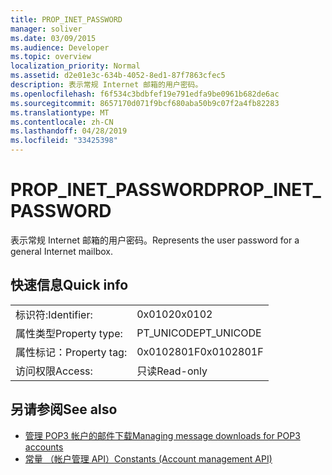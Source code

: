 ```yaml
---
title: PROP_INET_PASSWORD
manager: soliver
ms.date: 03/09/2015
ms.audience: Developer
ms.topic: overview
localization_priority: Normal
ms.assetid: d2e01e3c-634b-4052-8ed1-87f7863cfec5
description: 表示常规 Internet 邮箱的用户密码。
ms.openlocfilehash: f6f534c3bdbfef19e791edfa9be0961b682de6ac
ms.sourcegitcommit: 8657170d071f9bcf680aba50b9c07f2a4fb82283
ms.translationtype: MT
ms.contentlocale: zh-CN
ms.lasthandoff: 04/28/2019
ms.locfileid: "33425398"
---
```

# <a name="propinetpassword"></a><span data-ttu-id="c1688-103">PROP_INET_PASSWORD</span><span class="sxs-lookup"><span data-stu-id="c1688-103">PROP_INET_PASSWORD</span></span>

<span data-ttu-id="c1688-104">表示常规 Internet 邮箱的用户密码。</span><span class="sxs-lookup"><span data-stu-id="c1688-104">Represents the user password for a general Internet mailbox.</span></span>
  
## <a name="quick-info"></a><span data-ttu-id="c1688-105">快速信息</span><span class="sxs-lookup"><span data-stu-id="c1688-105">Quick info</span></span>

|||
|:-----|:-----|
|<span data-ttu-id="c1688-106">标识符:</span><span class="sxs-lookup"><span data-stu-id="c1688-106">Identifier:</span></span>  <br/> |<span data-ttu-id="c1688-107">0x0102</span><span class="sxs-lookup"><span data-stu-id="c1688-107">0x0102</span></span>  <br/> |
|<span data-ttu-id="c1688-108">属性类型</span><span class="sxs-lookup"><span data-stu-id="c1688-108">Property type:</span></span>  <br/> |<span data-ttu-id="c1688-109">PT_UNICODE</span><span class="sxs-lookup"><span data-stu-id="c1688-109">PT_UNICODE</span></span>|<span data-ttu-id="c1688-110">SECURE_FLAG</span><span class="sxs-lookup"><span data-stu-id="c1688-110">SECURE_FLAG</span></span>  <br/> |
|<span data-ttu-id="c1688-111">属性标记：</span><span class="sxs-lookup"><span data-stu-id="c1688-111">Property tag:</span></span>  <br/> |<span data-ttu-id="c1688-112">0x0102801F</span><span class="sxs-lookup"><span data-stu-id="c1688-112">0x0102801F</span></span>  <br/> |
|<span data-ttu-id="c1688-113">访问权限</span><span class="sxs-lookup"><span data-stu-id="c1688-113">Access:</span></span>  <br/> |<span data-ttu-id="c1688-114">只读</span><span class="sxs-lookup"><span data-stu-id="c1688-114">Read-only</span></span>  <br/> |
   
## <a name="see-also"></a><span data-ttu-id="c1688-115">另请参阅</span><span class="sxs-lookup"><span data-stu-id="c1688-115">See also</span></span>

- [<span data-ttu-id="c1688-116">管理 POP3 帐户的邮件下载</span><span class="sxs-lookup"><span data-stu-id="c1688-116">Managing message downloads for POP3 accounts</span></span>](managing-message-downloads-for-pop3-accounts.md) 
- [<span data-ttu-id="c1688-117">常量 （帐户管理 API）</span><span class="sxs-lookup"><span data-stu-id="c1688-117">Constants (Account management API)</span></span>](constants-account-management-api.md)

